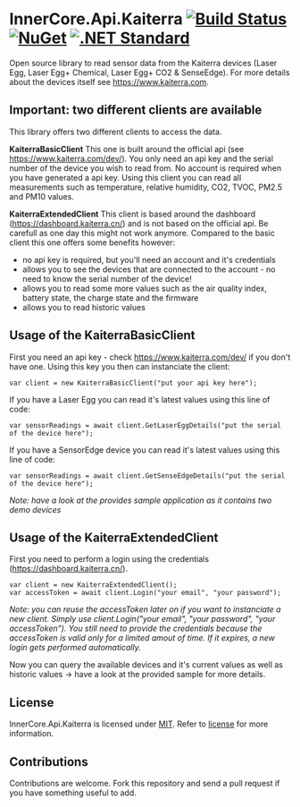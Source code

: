 InnerCore.Api.Kaiterra [![Build Status][azure build]][project]	[![NuGet][nuget badge]][nuget package]	  [![.NET Standard][dotnet-standard badge]][dotnet-standard doc]
======================

Open source library to read sensor data from the Kaiterra devices (Laser Egg, Laser Egg+ Chemical, Laser Egg+ CO2 & SenseEdge). For more details about the devices itself see https://www.kaiterra.com.

## Important: two different clients are available

This library offers two different clients to access the data.

**KaiterraBasicClient**
This one is built around the official api (see https://www.kaiterra.com/dev/). You only need an api key and the serial number of the device you wish to read from. No account is required when you have generated a api key.
Using this client you can read all measurements such as temperature, relative humidity, CO2, TVOC, PM2.5 and PM10 values. 


**KaiterraExtendedClient**
This client is based around the dashboard (https://dashboard.kaiterra.cn/) and is not based on the official api. Be carefull as one day this might not work anymore. Compared to the basic client this one offers some benefits however:
 - no api key is required, but you'll need an account and it's credentials
 - allows you to see the devices that are connected to the account - no need to know the serial number of the device!
 - allows you to read some more values such as the air quality index, battery state, the charge state and the firmware
 - allows you to read historic values

## Usage of the KaiterraBasicClient

First you need an api key - check https://www.kaiterra.com/dev/ if you don't have one. Using this key you then can instanciate the client:

	var client = new KaiterraBasicClient("put your api key here");

If you have a Laser Egg you can read it's latest values using this line of code:

	var sensorReadings = await client.GetLaserEggDetails("put the serial of the device here");

If you have a SensorEdge device you can read it's latest values using this line of code:

	var sensorReadings = await client.GetSenseEdgeDetails("put the serial of the device here");

*Note: have a look at the provides sample application as it contains two demo devices*

## Usage of the KaiterraExtendedClient

First you need to perform a login using the credentials (https://dashboard.kaiterra.cn/).

	var client = new KaiterraExtendedClient();
	var accessToken = await client.Login("your email", "your password");

*Note: you can reuse the accessToken later on if you want to instanciate a new client. Simply use client.Login("your email", "your password", "your accessToken").
You still need to provide the credentials because the accessToken is valid only for a limited amout of time. If it expires, a new login gets performed automatically.*

Now you can query the available devices and it's current values as well as historic values -> have a look at the provided sample for more details.

## License

InnerCore.Api.Kaiterra is licensed under [MIT](http://www.opensource.org/licenses/mit-license.php "Read more about the MIT license form"). Refer to [license](https://github.com/MadMonkey87/InnerCore.Api.Kaiterra/blob/master/LICENSE) for more information.

## Contributions
Contributions are welcome. Fork this repository and send a pull request if you have something useful to add.

[azure build]: https://innercore.visualstudio.com/InnerCore.Api.Kaiterra/_apis/build/status/InnerCore.Api.Kaiterra?branchName=master
[project]: https://github.com/MadMonkey87/InnerCore.Api.Kaiterra
[nuget badge]: https://img.shields.io/nuget/v/InnerCore.Api.Kaiterra.svg
[nuget package]: https://www.nuget.org/packages/InnerCore.Api.Kaiterra
[dotnet-standard badge]: http://img.shields.io/badge/.NET_Standard-v2.0-green.svg
[dotnet-standard doc]: https://docs.microsoft.com/da-dk/dotnet/articles/standard/library